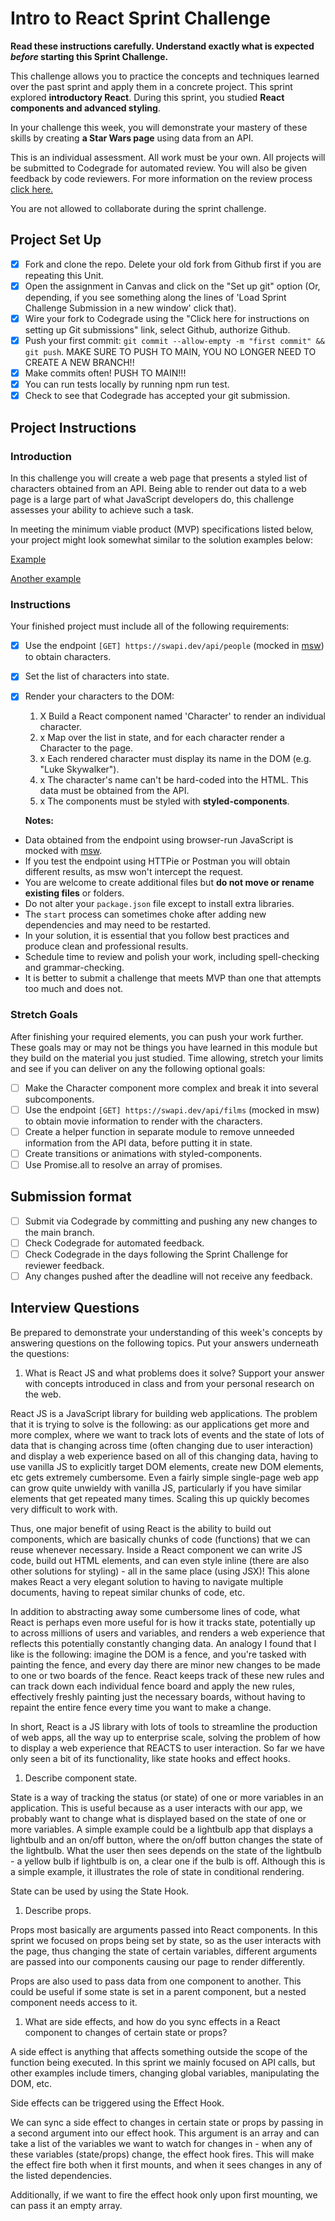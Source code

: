 # Intro to React Sprint Challenge

**Read these instructions carefully. Understand exactly what is expected _before_ starting this Sprint Challenge.**

This challenge allows you to practice the concepts and techniques learned over the past sprint and apply them in a concrete project. This sprint explored **introductory React**. During this sprint, you studied **React components and advanced styling**.

In your challenge this week, you will demonstrate your mastery of these skills by creating **a Star Wars page** using data from an API.

This is an individual assessment. All work must be your own. All projects will be submitted to Codegrade for automated review. You will also be given feedback by code reviewers. For more information on the review process [click here.](https://www.notion.so/lambdaschool/How-to-View-Feedback-in-CodeGrade-c5147cee220c4044a25de28bcb6bb54a)

You are not allowed to collaborate during the sprint challenge.

## Project Set Up

- [x] Fork and clone the repo. Delete your old fork from Github first if you are repeating this Unit.
- [x] Open the assignment in Canvas and click on the "Set up git" option (Or, depending, if you see something along the lines of 'Load Sprint Challenge Submission in a new window' click that).
- [x] Wire your fork to Codegrade using the "Click here for instructions on setting up Git submissions" link, select Github, authorize Github.
- [x] Push your first commit: `git commit --allow-empty -m "first commit" && git push`. MAKE SURE TO PUSH TO MAIN, YOU NO LONGER NEED TO CREATE A NEW BRANCH!!
- [x] Make commits often! PUSH TO MAIN!!!
- [x] You can run tests locally by running npm run test.
- [x] Check to see that Codegrade has accepted your git submission.

## Project Instructions

### Introduction

In this challenge you will create a web page that presents a styled list of characters obtained from an API. Being able to render out data to a web page is a large part of what JavaScript developers do, this challenge assesses your ability to achieve such a task.

In meeting the minimum viable product (MVP) specifications listed below, your project might look somewhat similar to the solution examples below:

[Example](https://tk-assets.lambdaschool.com/b011a132-0916-4ed2-8955-14192de03a75_sample-screenshot.png)

[Another example](https://tk-assets.lambdaschool.com/3b82c793-2352-4d4d-a81d-e55bf350f7bd_sample-screenshot2.png)

### Instructions

Your finished project must include all of the following requirements:

- [x] Use the endpoint `[GET] https://swapi.dev/api/people` (mocked in [msw](https://github.com/mswjs/msw)) to obtain characters.
- [x] Set the list of characters into state.
- [x] Render your characters to the DOM:

  1. X Build a React component named 'Character' to render an individual character. 
  1. x Map over the list in state, and for each character render a Character to the page.
  1. x Each rendered character must display its name in the DOM (e.g. "Luke Skywalker").
  1. x The character's name can't be hard-coded into the HTML. This data must be obtained from the API.
  1. x The components must be styled with **styled-components**.

  **Notes:**

- Data obtained from the endpoint using browser-run JavaScript is mocked with [msw](https://github.com/mswjs/msw).
- If you test the endpoint using HTTPie or Postman you will obtain different results, as msw won't intercept the request.
- You are welcome to create additional files but **do not move or rename existing files** or folders.
- Do not alter your `package.json` file except to install extra libraries.
- The `start` process can sometimes choke after adding new dependencies and may need to be restarted.
- In your solution, it is essential that you follow best practices and produce clean and professional results.
- Schedule time to review and polish your work, including spell-checking and grammar-checking.
- It is better to submit a challenge that meets MVP than one that attempts too much and does not.

### Stretch Goals

After finishing your required elements, you can push your work further. These goals may or may not be things you have learned in this module but they build on the material you just studied. Time allowing, stretch your limits and see if you can deliver on any the following optional goals:

- [ ] Make the Character component more complex and break it into several subcomponents.
- [ ] Use the endpoint `[GET] https://swapi.dev/api/films` (mocked in msw) to obtain movie information to render with the characters.
- [ ] Create a helper function in separate module to remove unneeded information from the API data, before putting it in state.
- [ ] Create transitions or animations with styled-components.
- [ ] Use Promise.all to resolve an array of promises.

## Submission format

- [ ] Submit via Codegrade by committing and pushing any new changes to the main branch.
- [ ] Check Codegrade for automated feedback.
- [ ] Check Codegrade in the days following the Sprint Challenge for reviewer feedback.
- [ ] Any changes pushed after the deadline will not receive any feedback.

## Interview Questions

Be prepared to demonstrate your understanding of this week's concepts by answering questions on the following topics. Put your answers underneath the questions:

1. What is React JS and what problems does it solve? Support your answer with concepts introduced in class and from your personal research on the web.

  React JS is a JavaScript library for building web applications. The problem that it is trying to solve is the following: as our applications get more and more complex, where we want to track lots of events and the state of lots of data that is changing across time (often changing due to user interaction) and display a web experience based on all of this changing data, having to use vanilla JS to explicitly target DOM elements, create new DOM elements, etc gets extremely cumbersome. Even a fairly simple single-page web app can grow quite unwieldy with vanilla JS, particularly if you have similar elements that get repeated many times. Scaling this up quickly becomes very difficult to work with. 

  Thus, one major benefit of using React is the ability to build out components, which are basically chunks of code (functions) that we can reuse whenever necessary. Inside a React component we can write JS code, build out HTML elements, and can even style inline (there are also other solutions for styling) - all in the same place (using JSX)! This alone makes React a very elegant solution to having to navigate multiple documents, having to repeat similar chunks of code, etc.

  In addition to abstracting away some cumbersome lines of code, what React is perhaps even more useful for is how it tracks state, potentially up to across millions of users and variables, and renders a web experience that reflects this potentially constantly changing data. An analogy I found that I like is the following: imagine the DOM is a fence, and you're tasked with painting the fence, and every day there are minor new changes to be made to one or two boards of the fence. React keeps track of these new rules and can track down each individual fence board and apply the new rules, effectively freshly painting just the necessary boards, without having to repaint the entire fence every time you want to make a change. 

  In short, React is a JS library with lots of tools to streamline the production of web apps, all the way up to enterprise scale, solving the problem of how to display a web experience that REACTS to user interaction. So far we have only seen a bit of its functionality, like state hooks and effect hooks. 

1. Describe component state.

  State is a way of tracking the status (or state) of one or more variables in an application. This is useful because as a user interacts with our app, we probably want to change what is displayed based on the state of one or more variables. A simple example could be a lightbulb app that displays a lightbulb and an on/off button, where the on/off button changes the state of the lightbulb. What the user then sees depends on the state of the lightbulb - a yellow bulb if lightbulb is on, a clear one if the bulb is off. Although this is a simple example, it illustrates the role of state in conditional rendering.

  State can be used by using the State Hook.

1. Describe props.

  Props most basically are arguments passed into React components. In this sprint we focused on props being set by state, so as the user interacts with the page, thus changing the state of certain variables, different arguments are passed into our components causing our page to render differently. 

  Props are also used to pass data from one component to another. This could be useful if some state is set in a parent component, but a nested component needs access to it. 

1. What are side effects, and how do you sync effects in a React component to changes of certain state or props?

  A side effect is anything that affects something outside the scope of the function being executed. In this sprint we mainly focused on API calls, but other examples include timers, changing global variables, manipulating the DOM, etc. 

  Side effects can be triggered using the Effect Hook.

  We can sync a side effect to changes in certain state or props by passing in a second argument into our effect hook. This argument is an array and can take a list of the variables we want to watch for changes in - when any of these variables (state/props) change, the effect hook fires. This will make the effect fire both when it first mounts, and when it sees changes in any of the listed dependencies. 

  Additionally, if we want to fire the effect hook only upon first mounting, we can pass it an empty array.